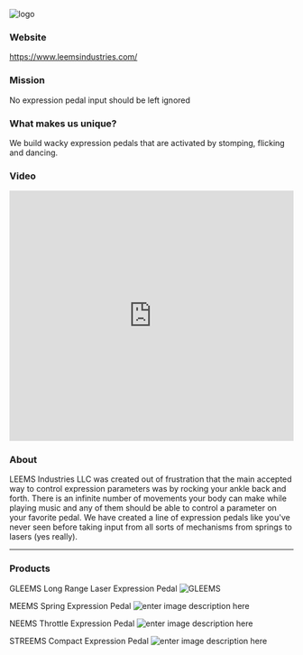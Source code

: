 ![logo](https://assets.bigcartel.com/theme_images/59622654/LEEMSLogo2.png?auto=format&fit=max&h=480&w=1200)

### Website
https://www.leemsindustries.com/

### Mission
No expression pedal input should be left ignored

### What makes us unique?
We build wacky expression pedals that are activated by stomping, flicking and dancing.

### Video
<iframe width="100%" height="444" src="https://www.youtube.com/embed/Ae249y2hk1Q" title="YouTube video player" frameborder="0" allow="accelerometer; autoplay; clipboard-write; encrypted-media; gyroscope; picture-in-picture" allowfullscreen></iframe>

### About 
LEEMS Industries LLC was created out of frustration that the main accepted way to control expression parameters was by rocking your ankle back and forth. There is an infinite number of movements your body can make while playing music and any of them should be able to control a parameter on your favorite pedal. We have created a line of expression pedals like you've never seen before taking input from all sorts of mechanisms from springs to lasers (yes really).     
____________________________________

### Products

GLEEMS Long Range Laser Expression Pedal
![GLEEMS](https://assets.bigcartel.com/product_images/343582246/IMG_20220912_231952670.jpg?auto=format&fit=max&w=1000)

MEEMS Spring Expression Pedal
![enter image description here](https://assets.bigcartel.com/product_images/313331289/IMG_20210814_111457658.jpg?auto=format&fit=max&w=1000)

NEEMS Throttle Expression Pedal
![enter image description here](https://assets.bigcartel.com/product_images/295632027/NEEMS.jpg?auto=format&fit=max&w=1000)

STREEMS Compact Expression Pedal
![enter image description here](https://assets.bigcartel.com/product_images/346930018/IMG_20221029_083308090.jpg?auto=format&fit=max&w=1000)
